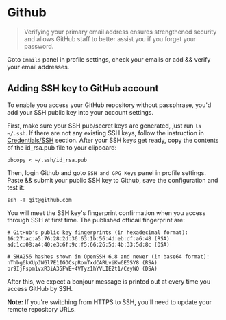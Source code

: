 # Github

> Verifying your primary email address ensures strengthened security and allows GitHub staff to better assist you if you forget your password.

Goto `Emails` panel in profile settings, check your emails or add && verify your email addresses.

## Adding SSH key to GitHub account

To enable you access your GitHub repository without passphrase, you'd add your SSH public key into your account settings.

First, make sure your SSH pub/secret keys are generated, just run `ls ~/.ssh`. If there are not any existing SSH keys, follow the instruction in [Credentials/SSH](../Credentials/README.html#SSH) section. After your SSH keys get ready, copy the contents of the id_rsa.pub file to your clipboard:

    pbcopy < ~/.ssh/id_rsa.pub

Then, login Github and goto `SSH and GPG Keys` panel in profile settings. Paste && submit your public SSH key to Github, save the configuration and test it:

    ssh -T git@github.com

You will meet the SSH key's fingerprint confirmation when you access through SSH at first time. The published officail fingerprint are:

    # GitHub's public key fingerprints (in hexadecimal format):
    16:27:ac:a5:76:28:2d:36:63:1b:56:4d:eb:df:a6:48 (RSA)
    ad:1c:08:a4:40:e3:6f:9c:f5:66:26:5d:4b:33:5d:8c (DSA)
       
    # SHA256 hashes shown in OpenSSH 6.8 and newer (in base64 format):
    nThbg6kXUpJWGl7E1IGOCspRomTxdCARLviKw6E5SY8 (RSA)
    br9IjFspm1vxR3iA35FWE+4VTyz1hYVLIE2t1/CeyWQ (DSA)

After this, we expect a bonjour message is printed out at every time you access GitHub by SSH.

**Note:** If you're switching from HTTPS to SSH, you'll need to update your remote repository URLs.

